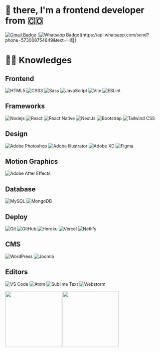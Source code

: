 # 🖖 there, I'm a frontend developer from 🇨🇴

[![Gmail Badge](https://img.shields.io/badge/-Gmail-c14438?style=flat-square&logo=Gmail&logoColor=white&link=mailto:dacelis0@misena.edu.co)](mailto:dacelis0@misena.edu.co)
[![Whatsapp Badge](https://img.shields.io/badge/-Whatsapp-4CA143?style=flat-square&labelColor=4CA143&logo=whatsapp&logoColor=white&link=https://api.whatsapp.com/send?phone=573008754649&text=Olá!)](https://api.whatsapp.com/send?phone=573008754649&text=Hi!🖖)

# :man_technologist: Knowledges

## Frontend
![HTML5](https://img.shields.io/badge/-HTML5-%23E44D27?style=flat-square&logo=html5&logoColor=ffffff)
![CSS3](https://img.shields.io/badge/-CSS3-%231572B6?style=flat-square&logo=css3)
![Sass](https://img.shields.io/badge/-Sass-%23CC6699?style=flat-square&logo=sass&logoColor=ffffff)
![JavaScript](https://img.shields.io/badge/-JavaScript-black?style=flat-square&logo=javascript)
![Vite](https://img.shields.io/badge/-Vite-black?style=flat-squ&logo=vite)
![ESLint](https://img.shields.io/badge/-ESLint-4b32c3?style=flat-squ&logo=eslint)

## Frameworks
![Nodejs](https://img.shields.io/badge/-Nodejs-black?style=flat-square&logo=nodedotjs)
![React](https://img.shields.io/badge/-React-%23282C34?style=flat-square&logo=react)
![React Native](https://img.shields.io/badge/-React%20Native-black?style=flat-squ&logo=react)
![NextJs](https://img.shields.io/badge/-NextJs-black?style=flat-squ&logo=nextdotjs)
![Bootstrap](https://img.shields.io/badge/-Bootstrap-563D7C?style=flat-square&logo=bootstrap)
![Tailwind CSS](https://img.shields.io/badge/-TailwindCSS-black?style=flat-squ&logo=tailwindcss)

## Design
![Adobe Photoshop](http://img.shields.io/badge/-Abode%20Photoshop-26C9FF?style=flat-square&logo=adobephotoshop&logoColor=ffffff)
![Adobe Illustrator](http://img.shields.io/badge/-Abode%20Illustrator-FC8F30?style=flat-square&logo=adobeillustrator&logoColor=ffffff)
![Adobe XD](http://img.shields.io/badge/-Abode%20XD-fe61f6?style=flat-square&logo=adobexd&logoColor=ffffff)
![Figma](http://img.shields.io/badge/-Figma-30333c?style=flat-square&logo=figma&logoColor=ffffff)

## Motion Graphics
![Adobe After Effects](http://img.shields.io/badge/-Adobe%20After%20Effects-3C4858?style=flat-square&logo=adobeaftereffects)

## Database
![MySQL](https://img.shields.io/badge/-MySQL-black?style=flat-square&logo=mysql)
![MongoDB](https://img.shields.io/badge/-MongoDB-black?style=flat-square&logo=mongodb)

## Deploy
![Git](https://img.shields.io/badge/-Git-black?style=flat-square&logo=git)
![GitHub](https://img.shields.io/badge/-GitHub-181717?style=flat-square&logo=github)
![Heroku](https://img.shields.io/badge/-Heroku-430098?style=flat-square&logo=heroku)
![Vercel](https://img.shields.io/badge/-Vercel-black?style=flat-square&logo=vercel)
![Netlify](https://img.shields.io/badge/-Netlify-black?style=flat-squ&logo=netlify)

## CMS
![WordPress](https://img.shields.io/badge/-WordPress-21759B?style=flat-square&logo=wordpress)
![Joomla](http://img.shields.io/badge/-Joomla-FC8F30?style=flat-square&logo=joomla&logoColor=white)

## Editors
![VS Code](http://img.shields.io/badge/-VS%20Code-007ACC?style=flat-square&logo=visualstudiocode)
![Atom](http://img.shields.io/badge/-Atom%20Editor-1aaf5d?style=flat-square&logo=atom)
![Sublime Text](http://img.shields.io/badge/-Sublime%20Text-3C4858?style=flat-square&logo=sublimetext)
![Webstorm](http://img.shields.io/badge/-Webstorm-3C4858?style=flat-square&logo=webstorm)

<div>
  <img height="180em" src="https://github-readme-stats.vercel.app/api?username=donCelis&show_icons=true&layout=compact&border_radius=8&hide_border=true&theme=react" />
  <img height="180em" src="https://github-readme-stats.vercel.app/api/top-langs/?username=donCelis&layout=compact&langs_count=7&border_radius=8&hide_border=true&theme=react" />
</div>

